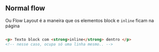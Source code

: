 ## Normal flow

Ou Flow Layout é a maneira que os elementos block e `inline` ficam na página


```html

<p> Texto block com <strong>inline</strong> dentro </p>
<!-- nesse caso, ocupa só uma linha mesmo.. -->
```
